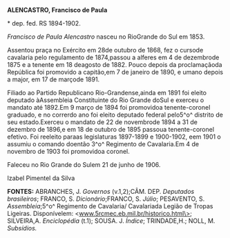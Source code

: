 **ALENCASTRO, Francisco de Paula**

\* dep. fed. RS 1894-1902.

*Francisco de Paula Alencastro* nasceu no RioGrande do Sul em 1853.

Assentou praça no Exército em 28de outubro de 1868, fez o cursode
cavalaria pelo regulamento de 1874,passou a alferes em 4 de dezembrode
1875 e a tenente em 18 deagosto de 1882. Pouco depois da proclamaçãoda
República foi promovido a capitão,em 7 de janeiro de 1890, e umano
depois a major, em 17 de marçode 1891.

Filiado ao Partido Republicano Rio-Grandense,ainda em 1891 foi eleito
deputado àAssembleia Constituinte do Rio Grande doSul e exerceu o
mandato até 1892.Em 9 março de 1894 foi promovidoa tenente-coronel
graduado, e no correrdo ano foi eleito deputado federal pelo5^o^
distrito de seu estado.Exerceu o mandato de 22 de novembrode 1894 a 31
de dezembro de 1896,e em 18 de outubro de 1895 passoua tenente-coronel
efetivo. Foi reeleito paraas legislaturas 1897-1899 e 1900-1902, eem
1901 o assumiu o comando doentão 3^o^ Regimento de Cavalaria.Em 4 de
novembro de 1903 foi promovidoa coronel.

Faleceu no Rio Grande do Sulem 21 de junho de 1906.

Izabel Pimentel da Silva

**FONTES:** ABRANCHES, J. *Governos* (v.1,2);CÂM. DEP. *Deputados
brasileiros*; FRANCO, S. *Dicionário*;FRANCO, S. *Júlio*; PESAVENTO, S.
*Assembleia*;5^o^ Regimento de Cavalaria/ Cavalariada Legião de Tropas
Ligeiras. Disponívelem: \<www.5rcmec.eb.mil.br/historico.html\>;
SILVEIRA,A. *Enciclopédia* (t.1); SOUSA. J. *Índice*; TRINDADE,H.; NOLL,
M. *Subsídios.*
